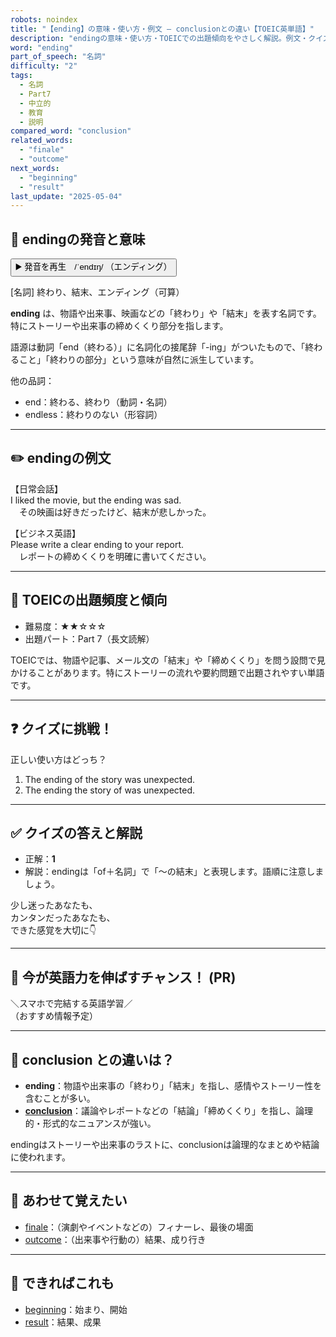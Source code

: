 ```yaml
---
robots: noindex
title: "【ending】の意味・使い方・例文 ― conclusionとの違い【TOEIC英単語】"
description: "endingの意味・使い方・TOEICでの出題傾向をやさしく解説。例文・クイズ付きでconclusionとの違いもわかりやすく学べます。"
word: "ending"
part_of_speech: "名詞"
difficulty: "2"
tags:
  - 名詞
  - Part7
  - 中立的
  - 教育
  - 説明
compared_word: "conclusion"
related_words:
  - "finale"
  - "outcome"
next_words:
  - "beginning"
  - "result"
last_update: "2025-05-04"
---
```


## 🔰 endingの発音と意味

<button class="play-audio" onclick="playTTS('ending')">
  <span class="play-audio-main">
    ▶️ 発音を再生　/ˈendɪŋ/
  </span>
  <span class="play-audio-sub">
    （エンディング）
  </span>
</button>

[名詞] 終わり、結末、エンディング（可算）

**ending** は、物語や出来事、映画などの「終わり」や「結末」を表す名詞です。特にストーリーや出来事の締めくくり部分を指します。

語源は動詞「end（終わる）」に名詞化の接尾辞「-ing」がついたもので、「終わること」「終わりの部分」という意味が自然に派生しています。

他の品詞：  
- end：終わる、終わり（動詞・名詞）
- endless：終わりのない（形容詞）

---

## ✏️ endingの例文

【日常会話】  
I liked the movie, but the ending was sad.  
　その映画は好きだったけど、結末が悲しかった。

【ビジネス英語】  
Please write a clear ending to your report.  
　レポートの締めくくりを明確に書いてください。

---

## 🎯 TOEICの出題頻度と傾向

- 難易度：★★☆☆☆
- 出題パート：Part 7（長文読解）

TOEICでは、物語や記事、メール文の「結末」や「締めくくり」を問う設問で見かけることがあります。特にストーリーの流れや要約問題で出題されやすい単語です。

---

## ❓ クイズに挑戦！

正しい使い方はどっち？

1. The ending of the story was unexpected.  
2. The ending the story of was unexpected.

---

## ✅ クイズの答えと解説

- 正解：**1**
- 解説：endingは「of＋名詞」で「～の結末」と表現します。語順に注意しましょう。

少し迷ったあなたも、  
カンタンだったあなたも、  
できた感覚を大切に👇️

---

## 🚀 今が英語力を伸ばすチャンス！ (PR)

<div class="info-center">
＼スマホで完結する英語学習／<br>  
（おすすめ情報予定）
</div>

---

## 🤔  conclusion との違いは？

- **ending**：物語や出来事の「終わり」「結末」を指し、感情やストーリー性を含むことが多い。
- **[conclusion](/word/conclusion)**：議論やレポートなどの「結論」「締めくくり」を指し、論理的・形式的なニュアンスが強い。

endingはストーリーや出来事のラストに、conclusionは論理的なまとめや結論に使われます。

---

## 🧩 あわせて覚えたい

- [finale](/word/finale)：（演劇やイベントなどの）フィナーレ、最後の場面
- [outcome](/word/outcome)：（出来事や行動の）結果、成り行き

---

## 📖 できればこれも

- [beginning](/word/beginning)：始まり、開始
- [result](/word/result)：結果、成果

<!-- cvid: aid13_bid47 -->
